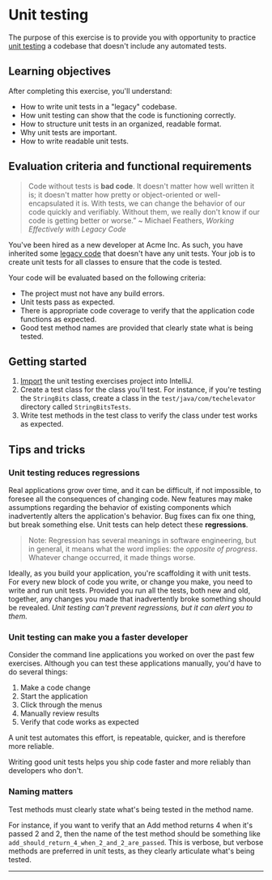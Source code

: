 # Unit testing

The purpose of this exercise is to provide you with opportunity to practice [unit testing][what-is-unit-testing] a codebase that doesn't include any automated tests.

## Learning objectives

After completing this exercise, you'll understand:

* How to write unit tests in a "legacy" codebase.
* How unit testing can show that the code is functioning correctly.
* How to structure unit tests in an organized, readable format.
* Why unit tests are important.
* How to write readable unit tests.

## Evaluation criteria and functional requirements

> Code without tests is **bad code**. It doesn't matter how well written it is; it doesn't matter how pretty or object-oriented or well-encapsulated it is. With tests, we can change the behavior of our code quickly and verifiably. Without them, we really don't know if our code is getting better or worse.”
~ Michael Feathers, _Working Effectively with Legacy Code_

You've been hired as a new developer at Acme Inc. As such, you have inherited some [legacy code][what-is-legacy-code] that doesn't have any unit tests. Your job is to create unit tests for all classes to ensure that the code is tested.

Your code will be evaluated based on the following criteria:

* The project must not have any build errors.
* Unit tests pass as expected.
* There is appropriate code coverage to verify that the application code functions as expected.
* Good test method names are provided that clearly state what is being tested.

## Getting started

1. [Import](https://book.techelevator.com/jpmc/content/guides/intellij.html#import-a-project) the unit testing exercises project into IntelliJ.
2. Create a test class for the class you'll test. For instance, if you're testing the `StringBits` class, create a class in the `test/java/com/techelevator` directory called `StringBitsTests`.
3. Write test methods in the test class to verify the class under test works as expected.


## Tips and tricks

### Unit testing reduces regressions

Real applications grow over time, and it can be difficult, if not impossible, to foresee all the consequences of changing code. New features may make assumptions regarding the behavior of existing components which inadvertently alters the application's behavior. Bug fixes can fix one thing, but break something else. Unit tests can help detect these **regressions**.

>Note: Regression has several meanings in software engineering, but in general, it means what the word implies: the *opposite of progress*. Whatever change occurred, it made things worse.

Ideally, as you build your application, you're scaffolding it with unit tests. For every new block of code you write, or change you make, you need to write and run unit tests. Provided you run all the tests, both new and old, together, any changes you made that inadvertently broke something should be revealed. *Unit testing can't prevent regressions, but it can alert you to them.*

### Unit testing can make you a faster developer

Consider the command line applications you worked on over the past few exercises. Although you can test these applications manually, you'd have to do several things:

1. Make a code change
2. Start the application
3. Click through the menus
4. Manually review results
5. Verify that code works as expected

A unit test automates this effort, is repeatable, quicker, and is therefore more reliable.

Writing good unit tests helps you ship code faster and more reliably than developers who don't.

### Naming matters

Test methods must clearly state what's being tested in the method name.

For instance, if you want to verify that an Add method returns 4 when it's passed 2 and 2, then the name of the test method should be something like `add_should_return_4_when_2_and_2_are_passed`. This is verbose, but verbose methods are preferred in unit tests, as they clearly articulate what's being tested.

---

[what-is-unit-testing]: https://searchsoftwarequality.techtarget.com/definition/unit-testing
[what-is-legacy-code]: http://wiki.c2.com/?LegacyCode
